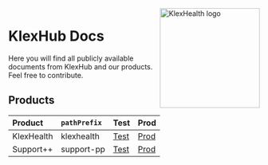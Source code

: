 <img src="https://klexhub-public.s3.eu-central-1.amazonaws.com/KlexHub.png" alt="KlexHealth logo" title="KlexHub" align="right" width="200"/>

# KlexHub Docs

Here you will find all publicly available documents from KlexHub and our products.
Feel free to contribute.

## Products

| Product                 | `pathPrefix`         | Test                                                                                  | Prod                                                           |
| :---------------------- | :------------------- | :------------------------------------------------------------------------------------ | :------------------------------------------------------------- |
| KlexHealth              | klexhealth           | [Test](https://developers-klexhub-com-klexhealth.johannes.workers.dev/klexhealth)     | [Prod](https://developers.klexhub.com/klexhealth)              |
| Support++               | support-pp           | [Test](https://developers-klexhub-com-supportpp.johannes.workers.dev/support-pp)      | [Prod](https://developers.klexhub.com/support-pp)              |

